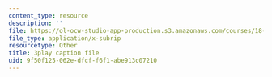 ```yaml
---
content_type: resource
description: ''
file: https://ol-ocw-studio-app-production.s3.amazonaws.com/courses/18-01sc-single-variable-calculus-fall-2010/9f50f125062edfcff6f1abe913c07210_HgEqXhsIq_g.srt
file_type: application/x-subrip
resourcetype: Other
title: 3play caption file
uid: 9f50f125-062e-dfcf-f6f1-abe913c07210
---
```

